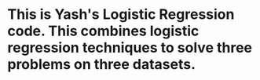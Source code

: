 # This is Yash's Logistic Regression code. This combines logistic regression techniques to solve three problems on three datasets. 